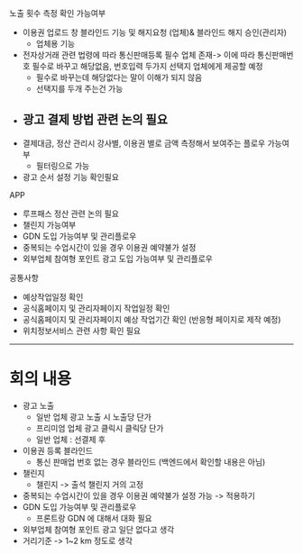 노출 횟수 측정 확인 가능여부
- 이용권 업로드 창 블라인드 기능 및 해지요청 (업체)& 블라인드 해지 승인(관리자)
  - 업체용 기능
- 전자상거래 관련 법령에 따라 통신판매등록 필수 업체 존재-> 이에 따라 통신판매번호 필수로 바꾸고 해당없음, 번호입력 두가지 선택지 업체에게 제공할 예정
  - 필수로 바꾸는데 해당없다는 말이 이해가 되지 않음
  - 선택지를 두개 주는건 가능
- 광고 결제 방법 관련 논의 필요
  - 
- 결제대금, 정산 관리시 강사별, 이용권 별로 금액 측정해서 보여주는 플로우 가능여부
  - 필터링으로 가능
- 광고 순서 설정 기능 확인필요

APP
- 루프패스 정산 관련 논의 필요
- 챌린지 가능여부
- GDN 도입 가능여부 및 관리플로우
- 중복되는 수업시간이 있을 경우 이용권 예약불가 설정
- 외부업체 참여형 포인트 광고 도입 가능여부 및 관리플로우

공통사항
- 예상작업일정 확인
- 공식홈페이지 및 관리자페이지 작업일정 확인
- 공식홈페이지 및 관리자페이지 예상 작업기간 확인 (반응형 페이지로 제작 예정)
- 위치정보서비스 관련 사항 확인 필요 

---
# 회의 내용
- 광고 노출
  - 일반 업체 광고 노출 시 노출당 단가
  - 프리미엄 업체 광고 클릭시 클릭당 단가
  - 일반 업체 : 선결제 후 
- 이용권 등록 블라인드
  - 통신 판매업 번호 없는 경우 블라인드 (백엔드에서 확인할 내용은 아님)
- 챌린지
  - 챌린지 -> 출석 챌린지 거의 고정
- 중복되는 수업시간이 있을 경우 이용권 예약불가 설정 가능 -> 적용하기
- GDN 도입 가능여부 및 관리플로우
  - 프론트랑 GDN 에 대해서 대화 필요
- 외부업체 참여형 포인트 광고 일단 없다고 생각
- 거리기준 -> 1~2 km 정도로 생각
